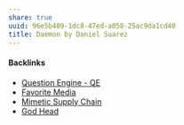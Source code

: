 ```yaml
---
share: true
uuid: 96e5b489-1dc8-47ed-a058-25ac9da1cd40
title: Daemon by Daniel Suarez
---
```

#### Backlinks

* [Question Engine - QE](/cc5cc49d-f554-4f29-b31a-b8789688e6a3)
* [Favorite Media](/cf6a4db5-dcac-48ae-97ec-cf40f28e2b20)
* [Mimetic Supply Chain](/9dd0b1b5-eecb-47c7-8755-0ddd8ec3b5a5)
* [God Head](/5eedae14-86ed-4eae-b904-380f2d2ab85f)